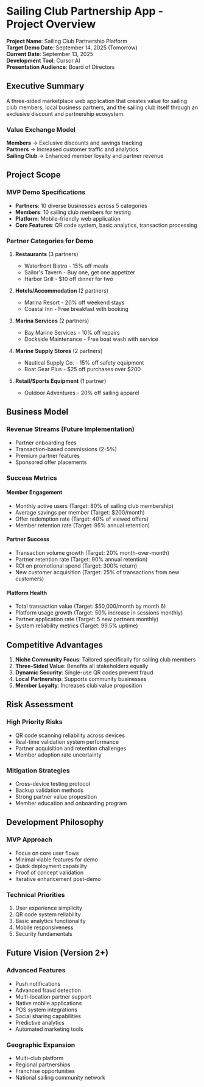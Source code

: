 # Sailing Club Partnership App - Project Overview

**Project Name**: Sailing Club Partnership Platform  
**Target Demo Date**: September 14, 2025 (Tomorrow)  
**Current Date**: September 13, 2025  
**Development Tool**: Cursor AI  
**Presentation Audience**: Board of Directors  

## Executive Summary

A three-sided marketplace web application that creates value for sailing club members, local business partners, and the sailing club itself through an exclusive discount and partnership ecosystem.

### Value Exchange Model

**Members** → Exclusive discounts and savings tracking  
**Partners** → Increased customer traffic and analytics  
**Sailing Club** → Enhanced member loyalty and partner revenue

## Project Scope

### MVP Demo Specifications
- **Partners**: 10 diverse businesses across 5 categories
- **Members**: 10 sailing club members for testing
- **Platform**: Mobile-friendly web application
- **Core Features**: QR code system, basic analytics, transaction processing

### Partner Categories for Demo
1. **Restaurants** (3 partners)
   - Waterfront Bistro - 15% off meals
   - Sailor's Tavern - Buy one, get one appetizer
   - Harbor Grill - $10 off dinner for two

2. **Hotels/Accommodation** (2 partners)
   - Marina Resort - 20% off weekend stays
   - Coastal Inn - Free breakfast with booking

3. **Marina Services** (2 partners)
   - Bay Marine Services - 10% off repairs
   - Dockside Maintenance - Free boat wash with service

4. **Marine Supply Stores** (2 partners)
   - Nautical Supply Co. - 15% off safety equipment
   - Boat Gear Plus - $25 off purchases over $200

5. **Retail/Sports Equipment** (1 partner)
   - Outdoor Adventures - 20% off sailing apparel

## Business Model

### Revenue Streams (Future Implementation)
- Partner onboarding fees
- Transaction-based commissions (2-5%)
- Premium partner features
- Sponsored offer placements

### Success Metrics

#### Member Engagement
- Monthly active users (Target: 80% of sailing club membership)
- Average savings per member (Target: $200/month)
- Offer redemption rate (Target: 40% of viewed offers)
- Member retention rate (Target: 95% annual retention)

#### Partner Success
- Transaction volume growth (Target: 20% month-over-month)
- Partner retention rate (Target: 90% annual retention)
- ROI on promotional spend (Target: 300% return)
- New customer acquisition (Target: 25% of transactions from new customers)

#### Platform Health
- Total transaction value (Target: $50,000/month by month 6)
- Platform usage growth (Target: 50% increase in sessions monthly)
- Partner application rate (Target: 5 new partners monthly)
- System reliability metrics (Target: 99.5% uptime)

## Competitive Advantages

1. **Niche Community Focus**: Tailored specifically for sailing club members
2. **Three-Sided Value**: Benefits all stakeholders equally
3. **Dynamic Security**: Single-use QR codes prevent fraud
4. **Local Partnership**: Supports community businesses
5. **Member Loyalty**: Increases club value proposition

## Risk Assessment

### High Priority Risks
- QR code scanning reliability across devices
- Real-time validation system performance
- Partner acquisition and retention challenges
- Member adoption rate uncertainty

### Mitigation Strategies
- Cross-device testing protocol
- Backup validation methods
- Strong partner value proposition
- Member education and onboarding program

## Development Philosophy

### MVP Approach
- Focus on core user flows
- Minimal viable features for demo
- Quick deployment capability
- Proof of concept validation
- Iterative enhancement post-demo

### Technical Priorities
1. User experience simplicity
2. QR code system reliability  
3. Basic analytics functionality
4. Mobile responsiveness
5. Security fundamentals

## Future Vision (Version 2+)

### Advanced Features
- Push notifications
- Advanced fraud detection
- Multi-location partner support
- Native mobile applications
- POS system integrations
- Social sharing capabilities
- Predictive analytics
- Automated marketing tools

### Geographic Expansion
- Multi-club platform
- Regional partnerships
- Franchise opportunities
- National sailing community network